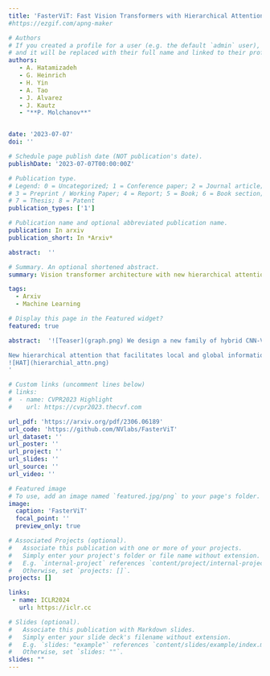 ```yaml
---
title: 'FasterViT: Fast Vision Transformers with Hierarchical Attention'
#https://ezgif.com/apng-maker 

# Authors
# If you created a profile for a user (e.g. the default `admin` user), write the username (folder name) here
# and it will be replaced with their full name and linked to their profile.
authors:
   - A. Hatamizadeh
   - G. Heinrich
   - H. Yin
   - A. Tao
   - J. Alvarez
   - J. Kautz
   - "**P. Molchanov**"


date: '2023-07-07'
doi: ''

# Schedule page publish date (NOT publication's date).
publishDate: '2023-07-07T00:00:00Z'

# Publication type.
# Legend: 0 = Uncategorized; 1 = Conference paper; 2 = Journal article;
# 3 = Preprint / Working Paper; 4 = Report; 5 = Book; 6 = Book section;
# 7 = Thesis; 8 = Patent
publication_types: ['1']

# Publication name and optional abbreviated publication name.
publication: In arxiv
publication_short: In *Arxiv*

abstract:  ''

# Summary. An optional shortened abstract.
summary: Vision transformer architecture with new hierarchical attention optimized for throughput and high-resolution images.

tags: 
  - Arxiv
  - Machine Learning

# Display this page in the Featured widget?
featured: true

abstract:  '![Teaser](graph.png) We design a new family of hybrid CNN-ViT neural networks, named FasterViT, with a focus on high image throughput for computer vision (CV) applications. FasterViT combines the benefits of fast local representation learning in CNNs and global modeling properties in ViT. Our newly introduced Hierarchical Attention (HAT) approach decomposes global self-attention with quadratic complexity into a multi-level attention with reduced computational costs. We benefit from efficient window-based self-attention. Each window has access to dedicated carrier tokens that participate in local and global representation learning. At a high level, global self-attentions enable efficient cross-window communication at lower costs. FasterViT achieves a SOTA Pareto-front in terms of accuracy vs. image throughput. We have extensively validated its effectiveness on various CV tasks including classification, object detection, and segmentation. We also show that HAT can be used as a plug-and-play module for existing networks and enhance them. We further demonstrate significantly faster and more accurate performance than competitive counterparts for high-resolution images. Code is available at https://github.com/NVlabs/FasterViT.

New hierarchical attention that facilitates local and global information exchange in a computationally efficient manner. The proposed hierarchical attention is shown in the following figure:
![HAT](hierarchial_attn.png)
'

# Custom links (uncomment lines below)
# links:
#  - name: CVPR2023 Highlight
#    url: https://cvpr2023.thecvf.com

url_pdf: 'https://arxiv.org/pdf/2306.06189'
url_code: 'https://github.com/NVlabs/FasterViT'
url_dataset: ''
url_poster: ''
url_project: ''
url_slides: ''
url_source: ''
url_video: ''

# Featured image
# To use, add an image named `featured.jpg/png` to your page's folder.
image:
  caption: 'FasterViT'
  focal_point: ''
  preview_only: true

# Associated Projects (optional).
#   Associate this publication with one or more of your projects.
#   Simply enter your project's folder or file name without extension.
#   E.g. `internal-project` references `content/project/internal-project/index.md`.
#   Otherwise, set `projects: []`.
projects: []

links:
 - name: ICLR2024
   url: https://iclr.cc

# Slides (optional).
#   Associate this publication with Markdown slides.
#   Simply enter your slide deck's filename without extension.
#   E.g. `slides: "example"` references `content/slides/example/index.md`.
#   Otherwise, set `slides: ""`.
slides: ""
---
```

